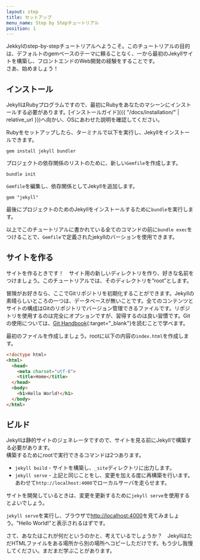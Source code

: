 ```yaml
---
layout: step
title: セットアップ
menu_name: Step by Stepチュートリアル
position: 1
---
```

<!-- ---
layout: step
title: Setup
menu_name: Step by Step Tutorial
position: 1
--- -->

Jekkylのstep-by-stepチュートリアルへようこそ。このチュートリアルの目的は、デフォルトのgemベースのテーマに頼ることなく、一から最初のJekyllサイトを構築し、フロントエンドのWeb開発の経験をすることです。  
さあ、始めましょう！

<!-- Welcome to Jekyll's step-by-step tutorial. The goal of this tutorial is to take
you from having some front end web development experience to building your
first Jekyll site from scratch — not relying on the default gem-based theme.
Let's get into it! -->

## インストール
<!-- ## Installation -->

JekyllはRubyプログラムですので、最初にRubyをあなたのマシーンにインストールする必要があります。[インストールガイド]({{ "/docs/installation/" | relative_url }})へ向かい、OSにあわせた説明を確認してください。

<!-- Jekyll is a Ruby program so you need to install Ruby on your machine to begin
with. Head over to the [install guide](/docs/installation/) and follow the
instructions for your operating system. -->

Rubyをセットアップしたら、ターミナルで以下を実行し、Jekyllをインストールできます。

<!-- With Ruby setup you can install Jekyll by running the following in your
terminal: -->

```
gem install jekyll bundler
```

プロジェクトの依存関係のリストのために、新しい`Gemfile`を作成します。

<!-- To create a new `Gemfile` to list your project's dependencies run: -->

```
bundle init
```

`Gemfile`を編集し、依存関係としてJekyllを追加します。

<!-- Now edit the `Gemfile`and add jekyll as a dependency: -->

```
gem "jekyll"
```

最後にプロジェクトのためのJekyllをインストールするために`bundle`を実行します。

<!-- Finally run `bundle` to install jekyll for your project. -->

以上でこのチュートリアルに書かれている全てのコマンドの前に`bundle exec`をつけることで、`Gemfile`で定義されたjekyllのバーションを使用できます。

<!-- You can now prefix all jekyll commands listed in this tutorial with `bundle exec`
to make sure you use the jekyll version defined in your `Gemfile`. -->

## サイトを作る
<!-- ## Create a site -->

サイトを作るときです！　サイト用の新しいディレクトリを作り、好きな名前をつけましょう。このチュートリアルでは、そのディレクトリを“root”とします。

<!-- It's time to create a site! Create a new directory for your site, you can name
it whatever you'd like. Through the rest of this tutorial we'll refer to this
directory as “root”. -->

冒険がお好きなら、ここでGitリポジトリを初期化することができます。Jekyllの素晴らしいところの一つは、データベースが無いことです。全てのコンテンツとサイトの構成はGitのリポジトリでバージョン管理できるファイルです。リポジトリを使用するのは完全にオプションですが、習得するのは良い習慣です。Gitの使用については、[Git Handbook](https://guides.github.com/introduction/git-handbook/){:target="_blank"}を読むことで学べます。

<!-- If you're feeling adventurous, you can also initialize a Git repository here.
One of the great things about Jekyll is there's no database. All content and
site structure are files which a Git repository can version. Using a repository
is completely optional but it's a great habit to get into. You can learn more
about using Git by reading through the
[Git Handbook](https://guides.github.com/introduction/git-handbook/). -->

最初のファイルを作成しましょう。rootに以下の内容の`index.html`を作成します。

<!-- Let's add your first file. Create `index.html` in the root with the following
content: -->

```html
<!doctype html>
<html>
  <head>
    <meta charset="utf-8">
    <title>Home</title>
  </head>
  <body>
    <h1>Hello World!</h1>
  </body>
</html>
```

## ビルド
<!-- ## Build -->

Jekyllは静的サイトのジェネレータですので、サイトを見る前にJekyllで構築する必要があります。  
構築するためにrootで実行できるコマンドは2つあります。

<!-- Jekyll is a static site generator so we need Jekyll to build the site
before we can view it. There are two commands you can run in the root of your site
to build it: -->

* `jekyll build` - サイトを構築し、`_site`ディレクトリに出力します。
* `jekyll serve` - 上記と同じことをし、変更を加える度に再構築を行います。あわせて`http://localhost:4000`でローカルサーバを走らせます。

<!-- * `jekyll build` - Builds the site and outputs a static site to a directory
called `_site`.
* `jekyll serve` - Does the same thing except it rebuilds any time you make
a change and runs a local web server at `http://localhost:4000`. -->

サイトを開発しているときは、変更を更新するために`jekyll serve`を使用するとよいでしょう。

<!-- When you're developing a site you'll use `jekyll serve` as it updates with any
changes you make. -->

`jekyll serve`を実行し、ブラウザで<a href="http://localhost:4000" target="_blank" data-proofer-ignore>http://localhost:4000</a>を見てみましょう。"Hello World!"と表示されるはずです。

<!-- Run `jekyll serve` and go to
<a href="http://localhost:4000" target="_blank" data-proofer-ignore>http://localhost:4000</a> in
your browser. You should see "Hello World!". -->

さて、あなたはこれが何だというのかと、考えているでしょうか？　JekyllはただHTMLファイルをある場所から別の場所へコピーしただけです。もう少し我慢してください。まだまだ学ぶことがあります。

<!-- Well, you might be thinking what's the point in this? Jekyll just copied an
HTML file from one place to another. Well patience young grasshopper, there's
still much to learn! -->
